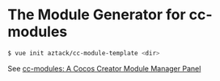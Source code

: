 # The Module Generator for cc-modules

```bash
$ vue init aztack/cc-module-template <dir>
```

See [cc-modules: A Cocos Creator Module Manager Panel](https://github.com/aztack/cc-modules)